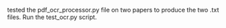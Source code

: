 tested the pdf_ocr_processor.py file on two papers to produce the two .txt files. Run the test_ocr.py script.
